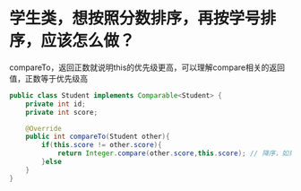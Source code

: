 # 学生类，想按照分数排序，再按学号排序，应该怎么做？
compareTo，返回正数就说明this的优先级更高，可以理解compare相关的返回值，正数等于优先级高
```java
public class Student implements Comparable<Student> {
	private int id;
	private int score;

	@Override
	public int compareTo(Student other){
		if(this.score != other.score){
			return Integer.compare(other.score,this.score); // 降序，如果o更大，返回正数，也就令this（小）的优先级高
		}else
	}
}
```